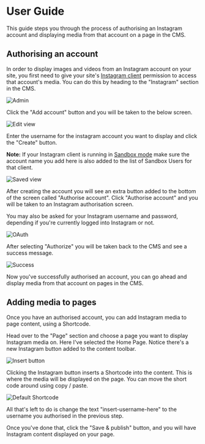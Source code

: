 # User Guide

This guide steps you through the process of authorising an Instagram account and displaying media
from that account on a page in the CMS.

## Authorising an account

In order to display images and videos from an Instagram account on your site, you first need to
give your site's [Instagram client](https://www.instagram.com/developer/) permission to access
that account's media. You can do this by heading to the "Instagram" section in the CMS.

![Admin](../images/user-guide-admin.png)

Click the "Add account" button and you will be taken to the below screen.

![Edit view](../images/user-guide-admin-edit.png)

Enter the username for the instagram account you want to display and click the "Create" button.

__Note:__ If your Instagram client is running in
[Sandbox mode](https://www.instagram.com/developer/sandbox/) make sure the account name you add
here is also added to the list of Sandbox Users for that client.

![Saved view](../images/user-guide-admin-saved.png)

After creating the account you will see an extra button added to the bottom of the screen called
"Authorise account". Click "Authorise account" and you will be taken to an Instagram authorisation
screen.

You may also be asked for your Instagram username and password, depending if you're
currently logged into Instagram or not.

![OAuth](../images/user-guide-admin-oauth.png)

After selecting "Authorize" you will be taken back to the CMS and see a success message.

![Success](../images/user-guide-admin-success.png)

Now you've successfully authorised an account, you can go ahead and display media from that
account on pages in the CMS.

## Adding media to pages

Once you have an authorised account, you can add Instagram media to page content, using a
Shortcode.

Head over to the "Page" section and choose a page you want to display Instagram media on.
Here I've selected the Home Page. Notice there's a new Instagram button added to the content
toolbar.

![Insert button](../images/user-guide-content-button.png)

Clicking the Instagram button inserts a Shortcode into the content. This is where the media will
be displayed on the page. You can move the short code around using copy / paste.

![Default Shortcode](../images/user-guide-content-shortcode-default.png)

All that's left to do is change the text "insert-username-here" to the username you authorised in the previous step.

Once you've done that, click the "Save & publish" button, and you will have Instagram content
displayed on your page.

